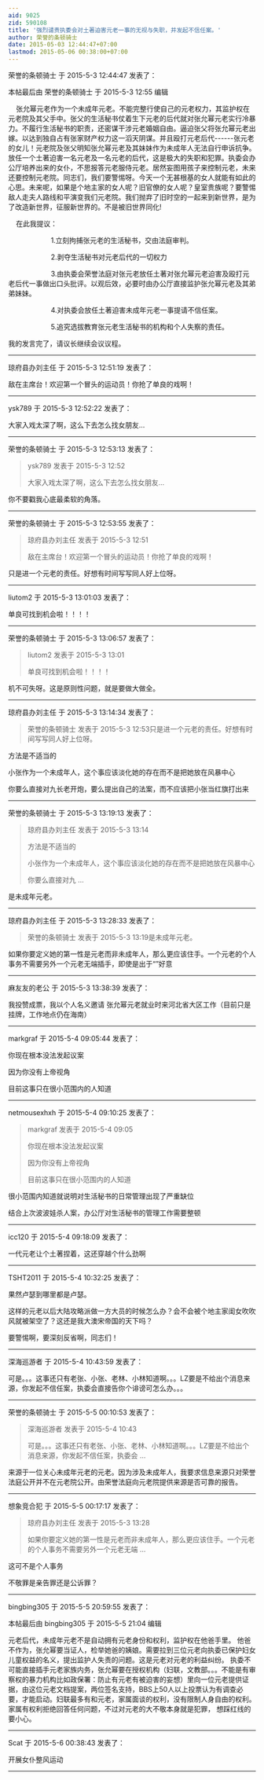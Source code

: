 ```yaml
---
aid: 9025
zid: 590108
title: '强烈谴责执委会对土著迫害元老一事的无视与失职，并发起不信任案。'
author: 荣誉的条顿骑士
date: 2015-05-03 12:44:47+07:00
lastmod: 2015-05-06 00:38:00+07:00
---
```


荣誉的条顿骑士 于 2015-5-3 12:44:47 发表了：

本帖最后由 荣誉的条顿骑士 于 2015-5-3 12:55 编辑 

    张允幂元老作为一个未成年元老。不能完整行使自己的元老权力，其监护权在元老院及其父手中。张父的生活秘书仗着生下元老的后代就对张允幂元老实行冷暴力。不履行生活秘书的职责，还密谋干涉元老婚姻自由。逼迫张父将张允幂元老出嫁。以达到独自占有张家财产权力这一滔天阴谋。并且殴打元老后代------张元老的女儿！元老院及张父明知张允幂元老及其妹妹作为未成年人无法自行申诉抗争。放任一个土著迫害一名元老及一名元老的后代，这是极大的失职和犯罪。执委会办公厅培养出来的女仆，不思报答元老服侍元老。居然妄图用孩子来控制元老，未来还要控制元老院。同志们，我们要警惕呀。今天一个无甚根基的女人就能有如此的心思。未来呢，如果是个地主家的女人呢？旧官僚的女人呢？皇室贵族呢？要警惕敌人走夫人路线和平演变我们元老院。我们抛弃了旧时空的一起来到新世界，是为了改造新世界，征服新世界的。不是被旧世界同化!

    在此我提议：

                      1.立刻拘捕张元老的生活秘书，交由法庭审判。

                      2.剥夺生活秘书对元老后代的一切权力

                      3.由执委会荣誉法庭对张元老放任土著对张允幂元老迫害及殴打元老后代一事做出口头批评。以观后效，必要时由办公厅直接监护张允幂元老及其弟弟妹妹。

                      4.对执委会放任土著迫害未成年元老一事提请不信任案。

                      5.追究选拔教育张元老生活秘书的机构和个人失察的责任。

我的发言完了，请议长继续会议议程。

---------

琼府县办刘主任 于 2015-5-3 12:51:19 发表了：

敌在主席台！欢迎第一个冒头的运动员！你抢了单良的戏啊！

---------

ysk789 于 2015-5-3 12:52:22 发表了：

大家入戏太深了啊，这么下去怎么找女朋友...

---------

荣誉的条顿骑士 于 2015-5-3 12:53:13 发表了：

> ysk789 发表于 2015-5-3 12:52
> 
> 大家入戏太深了啊，这么下去怎么找女朋友...



你不要戳我心底最柔软的角落。

---------

荣誉的条顿骑士 于 2015-5-3 12:53:55 发表了：

> 琼府县办刘主任 发表于 2015-5-3 12:51
> 
> 敌在主席台！欢迎第一个冒头的运动员！你抢了单良的戏啊！



只是进一个元老的责任。好想有时间写写同人好上位呀。

---------

liutom2 于 2015-5-3 13:01:03 发表了：

单良可找到机会啦！！！！

---------

荣誉的条顿骑士 于 2015-5-3 13:06:57 发表了：

> liutom2 发表于 2015-5-3 13:01
> 
> 单良可找到机会啦！！！！



机不可失呀。这是原则性问题，就是要做大做全。

---------

琼府县办刘主任 于 2015-5-3 13:14:34 发表了：

> 荣誉的条顿骑士 发表于 2015-5-3 12:53只是进一个元老的责任。好想有时间写写同人好上位呀。



方法是不适当的

小张作为一个未成年人，这个事应该淡化她的存在而不是把她放在风暴中心

你要么直接对九长老开炮，要么提出自己的法案，而不应该把小张当红旗打出来

---------

荣誉的条顿骑士 于 2015-5-3 13:19:13 发表了：

> 琼府县办刘主任 发表于 2015-5-3 13:14
> 
> 方法是不适当的
> 
> 小张作为一个未成年人，这个事应该淡化她的存在而不是把她放在风暴中心
> 
> 你要么直接对九 ...



是未成年元老。

---------

琼府县办刘主任 于 2015-5-3 13:28:33 发表了：

> 荣誉的条顿骑士 发表于 2015-5-3 13:19是未成年元老。



如果你要定义她的第一性是元老而非未成年人，那么更应该住手。一个元老的个人事务不需要另外一个元老无端插手，即使是出于“”好意

---------

麻友友的老公 于 2015-5-3 13:38:39 发表了：

我投赞成票，我以个人名义邀请 张允幂元老就业时来河北省大区工作（目前只是挂牌，工作地点仍在海南）

---------

markgraf 于 2015-5-4 09:05:44 发表了：

你现在根本没法发起议案

因为你没有上帝视角

目前这事只在很小范围内的人知道

---------

netmousexhxh 于 2015-5-4 09:10:25 发表了：

> markgraf 发表于 2015-5-4 09:05
> 
> 你现在根本没法发起议案
> 
> 因为你没有上帝视角
> 
> 目前这事只在很小范围内的人知道



很小范围内知道就说明对生活秘书的日常管理出现了严重缺位

结合上次波波娃杀人案，办公厅对生活秘书的管理工作需要整顿

---------

icc120 于 2015-5-4 09:18:09 发表了：

一代元老让个土著捏着，这还穿越个什么劲啊

---------

TSHT2011 于 2015-5-4 10:32:25 发表了：

果然卢瑟到哪里都是卢瑟。

这样的元老以后大陆攻略派做一方大员的时候怎么办？会不会被个地主家闺女吹吹风就被架空了？这还是我大澳宋帝国的天下吗？

要警惕啊，要深刻反省啊，同志们！

---------

深海巡游者 于 2015-5-4 10:43:59 发表了：

可是。。。这事还只有老张、小张、老林、小林知道啊。。。LZ要是不给出个消息来源，你发起不信任案，执委会直接告你个诽谤可怎么办。。。

---------

荣誉的条顿骑士 于 2015-5-5 00:10:53 发表了：

> 深海巡游者 发表于 2015-5-4 10:43
> 
> 可是。。。这事还只有老张、小张、老林、小林知道啊。。。LZ要是不给出个消息来源，你发起不信任案，执委会 ...



来源于一位关心未成年元老的元老。因为涉及未成年人，我要求信息来源只对荣誉法庭公开并不在元老院公开。由荣誉法庭向元老院提供来源是否可靠的报告。

---------

想象竞合犯 于 2015-5-5 00:17:17 发表了：

> 琼府县办刘主任 发表于 2015-5-3 13:28
> 
> 如果你要定义她的第一性是元老而非未成年人，那么更应该住手。一个元老的个人事务不需要另外一个元老无端 ...



这可不是个人事务

不敬罪是亲告罪还是公诉罪？

---------

bingbing305 于 2015-5-5 20:59:55 发表了：

本帖最后由 bingbing305 于 2015-5-5 21:04 编辑 

元老后代，未成年元老不是自动拥有元老身份和权利，监护权在他爸手里。 他爸不作为，张允幂要当证人，检举她爸的姨娘。需要拉到三位元老向执委已保护妇女儿童权益的名义，提出监护人失责的问题。这是元老对元老的利益纠纷。 执委不可能直接插手元老家族内务，张允幂要在授权机构（妇联，文教部。。。不能是有审察权的暴力机构比如政保署：防止有元老有被迫害的妄想）里向一位元老提供证据，由这位元老文档提案，两位签名支持，BBS上50人以上投票认为有调查必要，才能启动。妇联最多有和元老，家属面谈的权利，没有限制人身自由的权利。 家属有权利拒绝回答任何问题，不过对元老的大不敬本身就是犯罪， 想踩红线的要小心。

---------

Scat 于 2015-5-6 00:38:43 发表了：

开展女仆整风运动

---------

